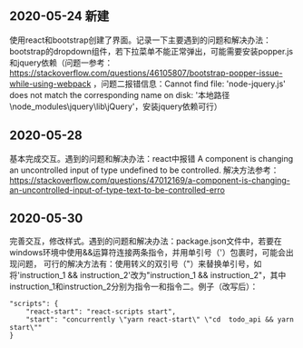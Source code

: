 ## 2020-05-24 新建

使用react和bootstrap创建了界面。记录一下主要遇到的问题和解决办法：bootstrap的dropdown组件，若下拉菜单不能正常弹出，可能需要安装popper.js和jquery依赖（问题一参考：https://stackoverflow.com/questions/46105807/bootstrap-popper-issue-while-using-webpack ，问题二报错信息：Cannot find file: 'node-jquery.js' does not match the corresponding name on disk: '本地路径\node_modules\jquery\lib\jQuery'，安装jquery依赖可行）


## 2020-05-28
基本完成交互。遇到的问题和解决办法：react中报错 A component is changing an uncontrolled input of type undefined to be controlled. 
解决方法参考：https://stackoverflow.com/questions/47012169/a-component-is-changing-an-uncontrolled-input-of-type-text-to-be-controlled-erro

## 2020-05-30
完善交互，修改样式。遇到的问题和解决办法：package.json文件中，若要在windows环境中使用&&运算符连接两条指令，并用单引号（'）包裹时，可能会出现问题， 可行的解决方法有：使用转义的双引号（"）来替换单引号，如将'instruction_1 && instruction_2'改为\"instruction_1 && instruction_2\"，其中instruction_1和instruction_2分别为指令一和指令二。例子（改写后）：
```
"scripts": {
    "react-start": "react-scripts start",
    "start": "concurrently \"yarn react-start\" \"cd  todo_api && yarn start\""
}
```
